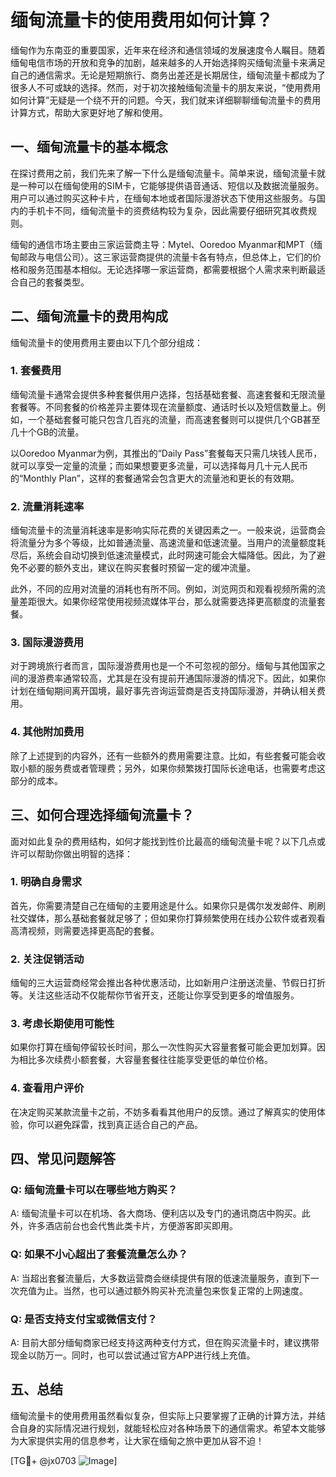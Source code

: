 # 缅甸流量卡的使用费用如何计算？

缅甸作为东南亚的重要国家，近年来在经济和通信领域的发展速度令人瞩目。随着缅甸电信市场的开放和竞争的加剧，越来越多的人开始选择购买缅甸流量卡来满足自己的通信需求。无论是短期旅行、商务出差还是长期居住，缅甸流量卡都成为了很多人不可或缺的选择。然而，对于初次接触缅甸流量卡的朋友来说，“使用费用如何计算”无疑是一个绕不开的问题。今天，我们就来详细聊聊缅甸流量卡的费用计算方式，帮助大家更好地了解和使用。

## 一、缅甸流量卡的基本概念

在探讨费用之前，我们先来了解一下什么是缅甸流量卡。简单来说，缅甸流量卡就是一种可以在缅甸使用的SIM卡，它能够提供语音通话、短信以及数据流量服务。用户可以通过购买这种卡片，在缅甸本地或者国际漫游状态下使用这些服务。与国内的手机卡不同，缅甸流量卡的资费结构较为复杂，因此需要仔细研究其收费规则。

缅甸的通信市场主要由三家运营商主导：Mytel、Ooredoo Myanmar和MPT（缅甸邮政与电信公司）。这三家运营商提供的流量卡各有特点，但总体上，它们的价格和服务范围基本相似。无论选择哪一家运营商，都需要根据个人需求来判断最适合自己的套餐类型。

## 二、缅甸流量卡的费用构成

缅甸流量卡的使用费用主要由以下几个部分组成：

### 1. 套餐费用
缅甸流量卡通常会提供多种套餐供用户选择，包括基础套餐、高速套餐和无限流量套餐等。不同套餐的价格差异主要体现在流量额度、通话时长以及短信数量上。例如，一个基础套餐可能只包含几百兆的流量，而高速套餐则可以提供几个GB甚至几十个GB的流量。

以Ooredoo Myanmar为例，其推出的“Daily Pass”套餐每天只需几块钱人民币，就可以享受一定量的流量；而如果想要更多流量，可以选择每月几十元人民币的“Monthly Plan”，这样的套餐通常会包含更大的流量池和更长的有效期。

### 2. 流量消耗速率
缅甸流量卡的流量消耗速率是影响实际花费的关键因素之一。一般来说，运营商会将流量分为多个等级，比如普通流量、高速流量和低速流量。当用户的流量额度耗尽后，系统会自动切换到低速流量模式，此时网速可能会大幅降低。因此，为了避免不必要的额外支出，建议在购买套餐时预留一定的缓冲流量。

此外，不同的应用对流量的消耗也有所不同。例如，浏览网页和观看视频所需的流量差距很大。如果你经常使用视频流媒体平台，那么就需要选择更高额度的流量套餐。

### 3. 国际漫游费用
对于跨境旅行者而言，国际漫游费用也是一个不可忽视的部分。缅甸与其他国家之间的漫游费率通常较高，尤其是在没有提前开通国际漫游的情况下。因此，如果你计划在缅甸期间离开国境，最好事先咨询运营商是否支持国际漫游，并确认相关费用。

### 4. 其他附加费用
除了上述提到的内容外，还有一些额外的费用需要注意。比如，有些套餐可能会收取小额的服务费或者管理费；另外，如果你频繁拨打国际长途电话，也需要考虑这部分的成本。

## 三、如何合理选择缅甸流量卡？

面对如此复杂的费用结构，如何才能找到性价比最高的缅甸流量卡呢？以下几点或许可以帮助你做出明智的选择：

### 1. 明确自身需求
首先，你需要清楚自己在缅甸的主要用途是什么。如果你只是偶尔发发邮件、刷刷社交媒体，那么基础套餐就足够了；但如果你打算频繁使用在线办公软件或者观看高清视频，则需要选择更高配的套餐。

### 2. 关注促销活动
缅甸的三大运营商经常会推出各种优惠活动，比如新用户注册送流量、节假日打折等。关注这些活动不仅能帮你节省开支，还能让你享受到更多的增值服务。

### 3. 考虑长期使用可能性
如果你打算在缅甸停留较长时间，那么一次性购买大容量套餐可能会更加划算。因为相比多次续费小额套餐，大容量套餐往往能享受更低的单位价格。

### 4. 查看用户评价
在决定购买某款流量卡之前，不妨多看看其他用户的反馈。通过了解真实的使用体验，你可以避免踩雷，找到真正适合自己的产品。

## 四、常见问题解答

### Q: 缅甸流量卡可以在哪些地方购买？
A: 缅甸流量卡可以在机场、各大商场、便利店以及专门的通讯商店中购买。此外，许多酒店前台也会代售此类卡片，方便游客即买即用。

### Q: 如果不小心超出了套餐流量怎么办？
A: 当超出套餐流量后，大多数运营商会继续提供有限的低速流量服务，直到下一次充值为止。当然，也可以通过额外购买补充流量包来恢复正常的上网速度。

### Q: 是否支持支付宝或微信支付？
A: 目前大部分缅甸商家已经支持这两种支付方式，但在购买流量卡时，建议携带现金以防万一。同时，也可以尝试通过官方APP进行线上充值。

## 五、总结

缅甸流量卡的使用费用虽然看似复杂，但实际上只要掌握了正确的计算方法，并结合自身的实际情况进行规划，就能轻松应对各种场景下的通信需求。希望本文能够为大家提供实用的信息参考，让大家在缅甸之旅中更加从容不迫！

[TG💪+ @jx0703 ![Image](https://github.com/user-attachments/assets/dbca1d08-cadb-493c-b0ec-ad6f7a83f270)]